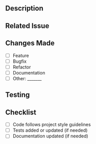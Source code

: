 ## Description
<!-- Briefly describe the changes in this PR -->

## Related Issue
<!-- If applicable, link to an issue (e.g., Closes #12) -->

## Changes Made
- [ ] Feature
- [ ] Bugfix
- [ ] Refactor
- [ ] Documentation
- [ ] Other: _______

## Testing
<!-- List how you tested these changes (e.g., unit tests, manual testing steps) -->

## Checklist
- [ ] Code follows project style guidelines
- [ ] Tests added or updated (if needed)
- [ ] Documentation updated (if needed)
